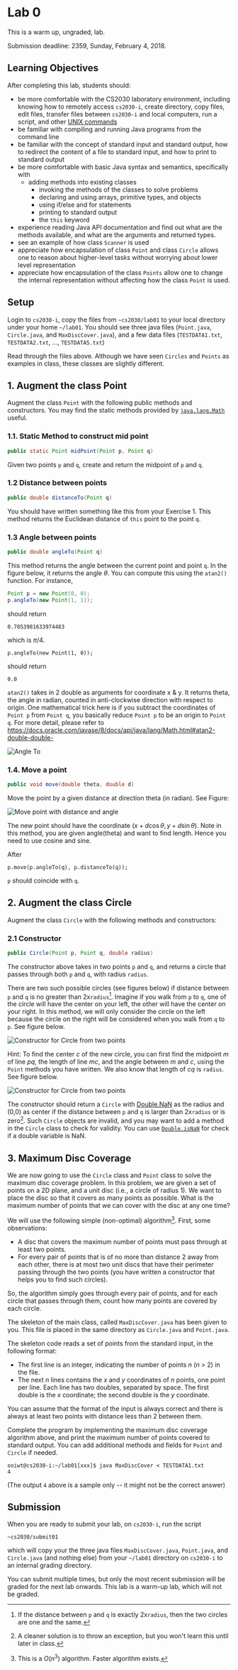 # Lab 0

This is a warm up, ungraded, lab.  

Submission deadline: 2359, Sunday, February  4, 2018.

## Learning Objectives

After completing this lab, students should:

- be more comfortable with the CS2030 laboratory environment, including knowing how to remotely access `cs2030-i`, create directory, copy files, edit files, transfer files between `cs2030-i` and local computers, run a script, and other [UNIX commands](unix.md)
- be familiar with compiling and running Java programs from the command line
- be familiar with the concept of standard input and standard output, how to redirect the content of a file to standard input, and how to print to standard output
- be more comfortable with basic Java syntax and semantics, specifically with
    - adding methods into existing classes
		- invoking the methods of the classes to solve problems
		- declaring and using arrays, primitive types, and objects
		- using if/else and for statements
		- printing to standard output
		- the `this` keyword
- experience reading Java API documentation and find out what are the methods available, and what are the arguments and returned types.
- see an example of how class `Scanner` is used
- appreciate how encapsulation of class `Point` and class `Circle` allows one to reason about higher-level tasks without worrying about lower level representation
- appreciate how encapsulation of the class `Points` allow one to change the internal representation without affecting how the class `Point` is used.

## Setup

Login to `cs2030-i`, copy the files from `~cs2030/lab01` to your local directory under your home `~/lab01`.  You should see three java files (`Point.java`, `Circle.java`, and `MaxDiscCover.java`), and a few data files (`TESTDATA1.txt`, `TESTDATA2.txt`, ..., `TESTDATA5.txt`)

Read through the files above.  Although we have seen `Circles` and `Points` as examples in class, these classes are slightly different.

## 1. Augment the class Point

Augment the class `Point` with the following public methods and constructors.
You may find the static methods provided by [`java.lang.Math`](https://docs.oracle.com/javase/8/docs/api/java/lang/Math.html) useful.

### 1.1. Static Method to construct mid point
```Java
public static Point midPoint(Point p, Point q)
```

Given two points `p` and `q`, create and return the midpoint of `p` and `q`.

### 1.2 Distance between points
```Java
public double distanceTo(Point q) 
```

You should have written something like this from your Exercise 1.  This method returns the Euclidean distance of `this` point to the point `q`.

### 1.3 Angle between points
```Java
public double angleTo(Point q) 
```

This method returns the angle between the current point and point `q`.  In the figure below, it returns the angle $\theta$.  You can compute this using the `atan2()` function. For instance, 
```Java
Point p = new Point(0, 0);
p.angleTo(new Point(1, 1));
```
should return
```
0.7853981633974483
```
which is $\pi/4$.

```
p.angleTo(new Point(1, 0));
```
should return 
```
0.0
```

`atan2()` takes in 2 double as arguments for coordinate x & y. It returns theta, the angle in radian, counted in 
anti-clockwise direction with respect to origin. One mathematical trick here is if you subtract the coordinates 
of `Point p` from `Point q`, you basically reduce `Point p` to be an origin to `Point q`. 
For more detail, please refer to https://docs.oracle.com/javase/8/docs/api/java/lang/Math.html#atan2-double-double-

![Angle To](figures/lab01/lab01.001.png)

### 1.4. Move a point 
```Java
public void move(double theta, double d)
```

Move the point by a given distance at direction theta (in radian).  See Figure:

![Move point with distance and angle](figures/lab01/lab01.002.png)

The new point should have the coordinate ($x + d\cos\theta, y + d\sin\theta$).
Note in this method, you are given angle(theta) and want to find length. Hence
you need to use cosine and sine.

After
```
p.move(p.angleTo(q), p.distanceTo(q));
```
`p` should coincide with `q`.

## 2. Augment the class Circle

Augment the class `Circle` with the following methods and constructors:

### 2.1 Constructor
```Java
public Circle(Point p, Point q, double radius)
```

The constructor above takes in two points `p` and `q`, and returns a circle  that passes through both `p` and `q`, with radius `radius`.  

There are two such possible circles (see figures below) if distance between `p` and `q` is no greater than 2x`radius`[^1].  Imagine if you walk from `p` to `q`, one of the circle will have the center on your left, the other will have the center on your right. In this method, we will only consider the circle on the left because the circle on the right will be considered when you walk from `q` to `p`. See figure below.

![Constructor for Circle from two points](figures/lab01/lab01.003.png)

Hint: To find the center $c$ of the new circle, you can first find the midpoint $m$ of line $pq$, the length of line $mc$, and the angle between $m$ and $c$, using the `Point` methods you have written.  We also know that length of $cq$ is `radius`.  See figure below.

![Constructor for Circle from two points](figures/lab01/lab01.004.png)

The constructor should return a `Circle` with [Double.NaN](https://docs.oracle.com/javase/8/docs/api/java/lang/Double.html#NaN) as the radius and (0,0) as center if the distance between `p` and `q` is larger than 2x`radius` or is zero[^2].  Such `Circle` objects are invalid, and you may want to add a method in the `Circle` class to check for validity.  You can use [`Double.isNaN`](https://docs.oracle.com/javase/8/docs/api/java/lang/Double.html#isNaN-double-) for check if a double variable is NaN.

[^1]: If the distance between `p` and `q` is exactly 2x`radius`, then the two circles are one and the same.

[^2]: A cleaner solution is to throw an exception, but you won't learn this until later in class.


## 3. Maximum Disc Coverage

We are now going to use the `Circle` class and `Point` class to solve the maximum disc coverage problem.  In this problem, we are given a set of points on a 2D plane, and a unit disc (i.e., a circle of radius 1).  We want to place the disc so that it covers as many points as possible.  What is the maximum number of points that we can cover with the disc at any one time?   

We will use the following simple (non-optimal)  algorithm[^3].  First, some observations:

- A disc that covers the maximum number of points must pass through at least two points.
- For every pair of points that is of no more than distance 2 away from each other, there is at most two unit discs that have their perimeter passing through the two points (you have written a constructor that helps you to find such circles).

So, the algorithm simply goes through every pair of points, and for each circle that passes through them, count how many points are covered by each circle.

[^3]: This is a $O(n^3)$ algorithm.  Faster algorithm exists.

The skeleton of the main class, called `MaxDiscCover.java` has been given to you.  This file is placed in the same directory as `Circle.java` and `Point.java`.  

The skeleton code reads a set of points from the standard input, in the following format:

- The first line is an integer, indicating the number of points $n$ ($n$ > 2) in the file.
- The next $n$ lines contains the $x$ and $y$ coordinates of $n$ points, one point per line.  Each line has two doubles, separated by space.  The first double is the $x$ coordinate; the second double is the $y$ coordinate.

You can assume that the format of the input is always correct and there is always at least two points with distance less than 2 between them.

Complete the program by implementing the maximum disc coverage algorithm above, and print the maximum number of points covered to standard output.  You can add additional methods and fields for `Point` and `Circle` if needed.

```
ooiwt@cs2030-i:~/lab01[xxx]$ java MaxDiscCover < TESTDATA1.txt
4
```
(The output `4` above is a sample only -- it might not be the correct answer)


## Submission

When you are ready to submit your lab, on `cs2030-i`, run the script
```
~cs2030/submit01
```

which will copy your the three java files `MaxDiscCover.java`, `Point.java`, and `Circle.java` (and nothing else) from your `~/lab01` directory on `cs2030-i` to an internal grading directory.

You can submit multiple times, but only the most recent submission will be graded for the next lab onwards. This lab is a warm-up lab, which will not be graded. 
